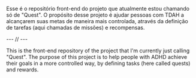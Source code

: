 Esse é o repositório front-end do projeto que atualmente estou chamando só de "Quest". O propósito desse projeto é ajudar pessoas com TDAH a alcançarem suas metas de maneira mais controlada, através da definição de tarefas (aqui chamadas de missões) e recompensas.

--- // ---

This is the front-end repository of the project that I'm currently just calling "Quest". The purpose of this project is to help people with ADHD achieve their goals in a more controlled way, by defining tasks (here called quests) and rewards.
